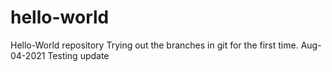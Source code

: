 # hello-world
Hello-World repository
Trying out the branches in git for the first time. 
Aug-04-2021 Testing update
